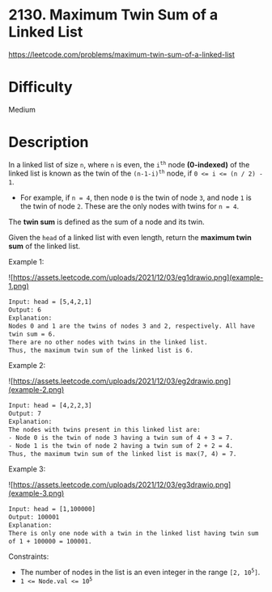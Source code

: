 # 2130. Maximum Twin Sum of a Linked List

https://leetcode.com/problems/maximum-twin-sum-of-a-linked-list

# Difficulty
Medium

# Description
In a linked list of size `n`, where `n` is even, the <code>i<sup>th</sup></code> node **(0-indexed)** of the linked list is known as the twin of the <code>(n-1-i)<sup>th</sup></code> node, if `0 <= i <= (n / 2) - 1`.

- For example, if `n = 4`, then node `0` is the twin of node `3`, and node `1` is the twin of node `2`. These are the only nodes with twins for `n = 4`.

The **twin sum** is defined as the sum of a node and its twin.

Given the `head` of a linked list with even length, return the **maximum twin sum** of the linked list.

Example 1:

![https://assets.leetcode.com/uploads/2021/12/03/eg1drawio.png](example-1.png)
```
Input: head = [5,4,2,1]
Output: 6
Explanation:
Nodes 0 and 1 are the twins of nodes 3 and 2, respectively. All have twin sum = 6.
There are no other nodes with twins in the linked list.
Thus, the maximum twin sum of the linked list is 6. 
```

Example 2:

![https://assets.leetcode.com/uploads/2021/12/03/eg2drawio.png](example-2.png)
```
Input: head = [4,2,2,3]
Output: 7
Explanation:
The nodes with twins present in this linked list are:
- Node 0 is the twin of node 3 having a twin sum of 4 + 3 = 7.
- Node 1 is the twin of node 2 having a twin sum of 2 + 2 = 4.
Thus, the maximum twin sum of the linked list is max(7, 4) = 7. 
```

Example 3:

![https://assets.leetcode.com/uploads/2021/12/03/eg3drawio.png](example-3.png)
```
Input: head = [1,100000]
Output: 100001
Explanation:
There is only one node with a twin in the linked list having twin sum of 1 + 100000 = 100001.
```
 

Constraints:

- The number of nodes in the list is an even integer in the range <code>[2, 10<sup>5</sup>]</code>.
- <code>1 <= Node.val <= 10<sup>5</sup></code>


